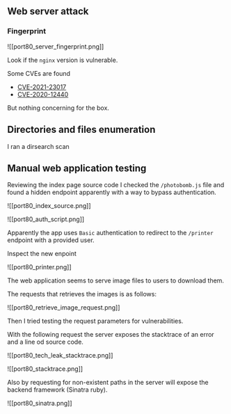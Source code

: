 ## Web server attack

### Fingerprint

![[port80_server_fingerprint.png]]

Look if the `nginx` version is vulnerable.

Some CVEs are found

- [CVE-2021-23017](https://www.rapid7.com/db/vulnerabilities/redhat_linux-cve-2021-23017/)
- [CVE-2020-12440](https://vuldb.com/?source_cve.155282)

But nothing concerning for the box.


## Directories and files enumeration

I ran a dirsearch scan


## Manual web application testing

Reviewing the index page source code I checked the `/photobomb.js`  file and found a hidden endpoint apparently with a way to bypass authentication.

![[port80_index_source.png]]

![[port80_auth_script.png]]

Apparently the app uses `Basic` authentication to redirect to the `/printer` endpoint with a provided user.

Inspect the new enpoint

![[port80_printer.png]]

The web application seems to serve image files to users to download them.

The requests that retrieves the images is as follows:

![[port80_retrieve_image_request.png]]

Then I tried testing the request parameters for vulnerabilities.

With the following request the server exposes the stacktrace of an error and a line od source code.

![[port80_tech_leak_stacktrace.png]]

![[port80_stacktrace.png]]

Also by requesting for non-existent paths in the server will expose the backend framework (Sinatra ruby).

![[port80_sinatra.png]]





